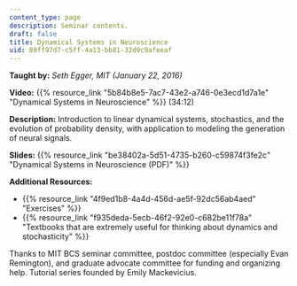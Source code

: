```yaml
---
content_type: page
description: Seminar contents.
draft: false
title: Dynamical Systems in Neuroscience
uid: 89ff97d7-c5ff-4a13-bb81-32d9c9afeeaf
---
```

**Taught by:** *Seth Egger, MIT (January 22, 2016)* 

**Video:** {{% resource_link "5b84b8e5-7ac7-43e2-a746-0e3ecd1d7a1e" "Dynamical Systems in Neuroscience" %}} (34:12)

**Description:** Introduction to linear dynamical systems, stochastics, and the evolution of probability density, with application to modeling the generation of neural signals.

**Slides:** {{% resource_link "be38402a-5d51-4735-b260-c59874f3fe2c" "Dynamical Systems in Neuroscience (PDF)" %}}

**Additional Resources:**

- {{% resource_link "4f9ed1b8-4a4d-456d-ae5f-92dc56ab4aed" "Exercises" %}}
- {{% resource_link "f935deda-5ecb-46f2-92e0-c682be11f78a" "Textbooks that are extremely useful for thinking about dynamics and stochasticity" %}}

Thanks to MIT BCS seminar committee, postdoc committee (especially Evan Remington), and graduate advocate committee for funding and organizing help. Tutorial series founded by Emily Mackevicius.